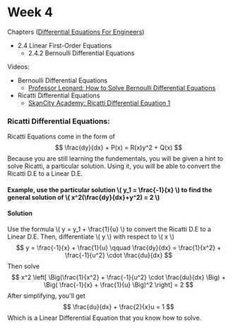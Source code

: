 # Week 4

Chapters ([Differential Equations For Engineers](https://annas-archive.org/md5/ab5d25b4f04496d66e42b911cf6d9fe4))
- 2.4 Linear First-Order Equations
    - 2.4.2 Bernoulli Differential Equations

Videos:
- Bernoulli Differential Equations
    - [Professor Leonard: How to Solve Bernoulli Differential Equations](https://www.youtube.com/watch?v=NjIMGAIPbzg&list=PLDesaqWTN6ESPaHy2QUKVaXNZuQNxkYQ_)
- Ricatti Differential Equations
    - [SkanCity Academy: Ricatti Differential Equation 1](https://www.youtube.com/watch?v=-a1gzt9w3Ag)


### Ricatti Differential Equations:
Ricatti Equations come in the form of
$$
\frac{dy}{dx} + P(x) = R(x)y^2 + Q(x)
$$
Because you are still learning the fundementals, you will be given a hint to solve Ricatti, a particular solution. Using it, you will be able to convert the Ricatti D.E to a Linear D.E.
#### Example, use the particular solution \\( y_1 = \frac{-1}{x} \\) to find the general solution of \\( x^2(\frac{dy}{dx}+y^2) = 2 \\)
#### Solution
Use the formula \\( y = y_1 + \frac{1}{u} \\) to convert the Ricatti D.E to a Linear D.E. Then, differentiate \\( y \\) with respect to \\( x \\)
$$ y = \frac{-1}{x} + \frac{1}{u} \qquad  \frac{dy}{dx} = \frac{1}{x^2} + \frac{-1}{u^2} \cdot \frac{du}{dx} $$
Then solve
$$ x^2 \left[ \Big(\frac{1}{x^2} + \frac{-1}{u^2} \cdot \frac{du}{dx} \Big) + \Big( \frac{-1}{x} + \frac{1}{u} \Big)^2 \right] = 2 $$
After simplifying, you'll get
$$ \frac{du}{dx} + \frac{2}{x}u = 1 $$
Which is a Linear Differential Equation that you know how to solve.